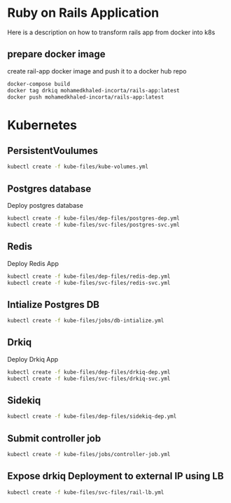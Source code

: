 # Ruby on Rails Application
 Here is a description on how to transform rails app from docker into k8s 
## prepare docker image

create rail-app docker image and push it to a docker hub repo

```bash
docker-compose build
docker tag drkiq mohamedkhaled-incorta/rails-app:latest
docker push mohamedkhaled-incorta/rails-app:latest
```
# Kubernetes
## PersistentVoulumes 

```bash
kubectl create -f kube-files/kube-volumes.yml
```

## Postgres database
Deploy postgres database
```bash
kubectl create -f kube-files/dep-files/postgres-dep.yml
kubectl create -f kube-files/svc-files/postgres-svc.yml
```

## Redis 
Deploy Redis App
```bash
kubectl create -f kube-files/dep-files/redis-dep.yml
kubectl create -f kube-files/svc-files/redis-svc.yml
```
## Intialize Postgres DB

```bash
kubectl create -f kube-files/jobs/db-intialize.yml
```
## Drkiq
Deploy Drkiq App
```bash
kubectl create -f kube-files/dep-files/drkiq-dep.yml
kubectl create -f kube-files/svc-files/drkiq-svc.yml
```
## Sidekiq
```bash
kubectl create -f kube-files/dep-files/sidekiq-dep.yml
```

## Submit controller job 
```bash
kubectl create -f kube-files/jobs/controller-job.yml
```

## Expose drkiq Deployment to external IP using LB   
```bash
kubectl create -f kube-files/svc-files/rail-lb.yml
```